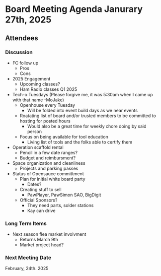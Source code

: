 
# Board Meeting Agenda Janurary 27th, 2025

## Attendees

### Discussion
- FC follow up
  - Pros
  - Cons
- 2025 Engagement
  - Upcoming classes?
  - Ham Radio classes Q1 2025
- Tech-o Tuesdays (Please forgive me, it was 5:30am when I came up with that name -MoJake)
  - Openhouse every Tuesday
    - Will be folded into event build days as we near events
  - Roatating list of board and/or trusted members to be committed to hosting for posted hours
    - Would also be a great time for weekly chore doing by said person
  - Focus on being available for tool education
    - Living list of tools and the folks able to certify them 
- Operation scaffold rental
  - Pencil in a few date ranges?
  - Budget and reimbursment?
- Space organization and cleanliness
  - Projects and parking passes 
- Status of Opensauce committment
    - Plan for initial white board party
      - Dates? 
    - Creating stuff to sell
      - PawPlayer, PawSimon SAO, BigDigit
    - Official Sponsors?
      - They need parts, solder stations
      - Kay can drive


### Long Term Items
- Next season flea market involvment
  - Returns March 9th
  - Market project head? 


### Next Meeting Date
February, 24th. 2025
